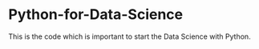 # Python-for-Data-Science
This is the code which is important to start the Data Science with Python.

